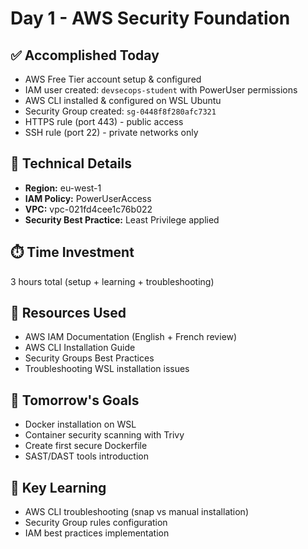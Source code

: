 # Day 1 - AWS Security Foundation

## ✅ Accomplished Today
- AWS Free Tier account setup & configured
- IAM user created: `devsecops-student` with PowerUser permissions
- AWS CLI installed & configured on WSL Ubuntu
- Security Group created: `sg-0448f8f280afc7321`
- HTTPS rule (port 443) - public access
- SSH rule (port 22) - private networks only

## 🔧 Technical Details
- **Region:** eu-west-1
- **IAM Policy:** PowerUserAccess
- **VPC:** vpc-021fd4cee1c76b022
- **Security Best Practice:** Least Privilege applied

## ⏱️ Time Investment
3 hours total (setup + learning + troubleshooting)

## 📖 Resources Used
- AWS IAM Documentation (English + French review)
- AWS CLI Installation Guide  
- Security Groups Best Practices
- Troubleshooting WSL installation issues

## 🎯 Tomorrow's Goals
- Docker installation on WSL
- Container security scanning with Trivy
- Create first secure Dockerfile
- SAST/DAST tools introduction

## 💪 Key Learning
- AWS CLI troubleshooting (snap vs manual installation)
- Security Group rules configuration
- IAM best practices implementation
